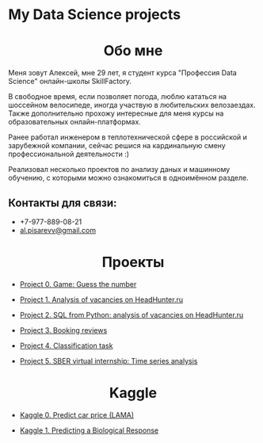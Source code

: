 # My Data Science projects

# <center> Обо мне
Меня зовут Алексей, мне 29 лет, я студент курса "Профессия Data Science" онлайн-школы SkillFactory. 

В свободное время, если позволяет погода, люблю кататься на шоссейном велосипеде, иногда участвую в любительских велозаездах. Также дополнительно прохожу интересные для меня курсы на образовательных онлайн-платформах.

Ранее работал инженером в теплотехнической сфере в российской и зарубежной компании, сейчас решися на кардинальную смену профессиональной деятельности :)

Реализовал несколько проектов по анализу даных и машинному обучению, с которыми можно ознакомиться в одноимённом разделе. 


## Контакты для связи:
* +7-977-889-08-21
* al.pisarevv@gmail.com

# <center> Проекты

* [Project 0. Game: Guess the number](https://github.com/alpisarev/sf_data_science/tree/main/project_0)

* [Project 1. Аnalysis of vacancies on HeadHunter.ru](https://github.com/alpisarev/sf_data_science/tree/main/project_1)

* [Project 2. SQL from Python: analysis of vacancies on HeadHunter.ru](https://github.com/alpisarev/sf_data_science/tree/main/project_2)

* [Project 3. Booking reviews](https://github.com/alpisarev/sf_data_science/tree/main/project_3)

* [Project 4. Classification task](https://github.com/alpisarev/sf_data_science/tree/main/project_4)

* [Project 5. SBER virtual internship: Time series analysis](https://github.com/alpisarev/sf_data_science/tree/main/project_5)

# <center> Kaggle

* [Kaggle 0. Predict car price (LAMA)](https://github.com/alpisarev/sf_data_science/tree/main/kaggle_0)

* [Kaggle 1. Predicting a Biological Response](https://github.com/alpisarev/sf_data_science/tree/main/kaggle_1)